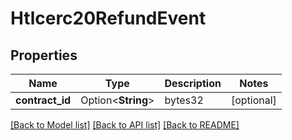 # Htlcerc20RefundEvent

## Properties

Name | Type | Description | Notes
------------ | ------------- | ------------- | -------------
**contract_id** | Option<**String**> | bytes32 | [optional]

[[Back to Model list]](../README.md#documentation-for-models) [[Back to API list]](../README.md#documentation-for-api-endpoints) [[Back to README]](../README.md)


